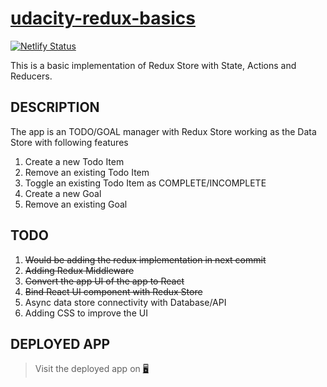 # [udacity-redux-basics](https://redux-todo-goal.netlify.app/)

[![Netlify Status](https://api.netlify.com/api/v1/badges/c63cc15f-21b5-4818-a1d3-3cf60359b6e9/deploy-status)](https://app.netlify.com/sites/redux-todo-goal/deploys)

This is a basic implementation of Redux Store with State, Actions and Reducers.

## DESCRIPTION

The app is an TODO/GOAL manager with Redux Store working as the Data Store with following features

1. Create a new Todo Item
2. Remove an existing Todo Item
3. Toggle an existing Todo Item as COMPLETE/INCOMPLETE
4. Create a new Goal
5. Remove an existing Goal

## TODO

1. ~~Would be adding the redux implementation in next commit~~
2. ~~Adding Redux Middleware~~
3. ~~Convert the app UI of the app to React~~
4. ~~Bind React UI component with Redux Store~~
5. Async data store connectivity with Database/API
6. Adding CSS to improve the UI

## DEPLOYED APP

> Visit the deployed app on [🖥](https://redux-todo-goal.netlify.app/)
